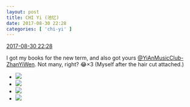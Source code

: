 ```yaml
---
layout: post
title: CHI Yi (池忆)
date: 2017-08-30 22:28
categories: [ 'chi-yi' ]
---
```


<div class="weibo-info">
  <a href="http://weibo.com/6117581836/Fjxyogq3F">2017-08-30 22:28</a>
</div>

I got my books for the new term, and also got yours [@YiAnMusicClub-ZhanYiWen](http://weibo.com/u/6108090526). Not many, right? :joy:×3 (Myself after the hair cut attached.)

<!-- more -->

<ul class="weibo-pic-list-2">
  <li class="weibo-pic">
    <a href="https://wx2.sinaimg.cn/mw690/006G0KuMgy1fj24ad2xh9j30k00qojtx.jpg"><img src="https://wx2.sinaimg.cn/thumb150/006G0KuMgy1fj24ad2xh9j30k00qojtx.jpg" /></a>
  </li>
  <li class="weibo-pic">
    <a href="https://wx4.sinaimg.cn/mw690/006G0KuMgy1fj24ablp7jj30k00qo0v4.jpg"><img src="https://wx4.sinaimg.cn/thumb150/006G0KuMgy1fj24ablp7jj30k00qo0v4.jpg" /></a>
  </li>
  <li class="weibo-pic">
    <a href="https://wx3.sinaimg.cn/mw690/006G0KuMgy1fj24aeclklj30rs0kuq6o.jpg"><img src="https://wx3.sinaimg.cn/thumb150/006G0KuMgy1fj24aeclklj30rs0kuq6o.jpg" /></a>
  </li>
  <li class="weibo-pic">
    <a href="https://wx1.sinaimg.cn/mw690/006G0KuMgy1fj24afhn49j30ku0rsado.jpg"><img src="https://wx1.sinaimg.cn/thumb150/006G0KuMgy1fj24afhn49j30ku0rsado.jpg" /></a>
  </li>
</ul>
